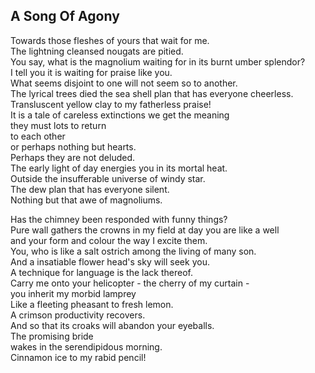 A Song Of Agony
---------------
Towards those fleshes of yours that wait for me.  
The lightning cleansed nougats are pitied.  
You say, what is the magnolium waiting for in its burnt umber splendor?  
I tell you it is waiting for praise like you.  
What seems disjoint to one will not seem so to another.  
The lyrical trees died the sea shell plan that has everyone cheerless.  
Transluscent yellow clay to my fatherless praise!  
It is a tale of careless extinctions we get the meaning  
they must lots to return  
to each other  
or perhaps nothing but hearts.  
Perhaps they are not deluded.  
The early light of day energies you in its mortal heat.  
Outside the insufferable universe of windy star.  
The dew plan that has everyone silent.  
Nothing but that awe of magnoliums.  
  
Has the chimney been responded with funny things?  
Pure wall gathers the crowns in my field at day you are like a well  
and your form and colour the way I excite them.  
You, who is like a salt ostrich among the living of many son.  
And a insatiable flower head's sky will seek you.  
A technique for language is the lack thereof.  
Carry me onto your helicopter - the cherry of my curtain -  
you inherit my morbid lamprey  
Like a fleeting pheasant to fresh lemon.  
A crimson productivity recovers.  
And so that its croaks will abandon your eyeballs.  
The promising bride  
wakes in the serendipidous morning.  
Cinnamon ice to my rabid pencil!  

